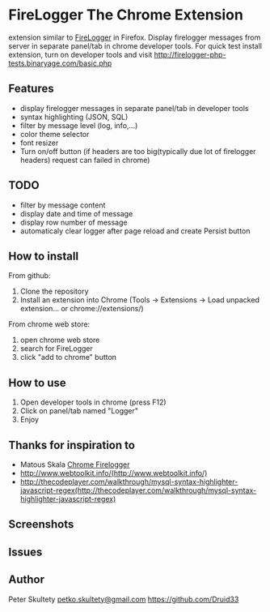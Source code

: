 
FireLogger The Chrome Extension
===============================

extension similar to [FireLogger](http://firelogger.binaryage.com/) in Firefox. Display firelogger messages from server in separate panel/tab in chrome developer tools.
For quick test install extension, turn on developer tools and visit http://firelogger-php-tests.binaryage.com/basic.php

Features
---------
- display firelogger messages in separate panel/tab in developer tools
- syntax highlighting (JSON, SQL)
- filter by message level (log, info,...)
- color theme selector
- font resizer
- Turn on/off button (if headers are too big(typically due lot of firelogger headers) request can failed in chrome)

TODO
-----
- filter by message content
- display date and time of message
- display row number of message
- automaticaly clear logger after page reload and create Persist button

How to install
--------------

From github:

1. Clone the repository
2. Install an extension into Chrome (Tools -> Extensions -> Load unpacked extension... or chrome://extensions/)

From chrome web store:

1. open chrome web store
2. search for FireLogger
3. click "add to chrome" button


How to use
----------

1. Open developer tools in chrome (press F12)
2. Click on panel/tab named "Logger"
3. Enjoy


Thanks for inspiration to
-------------------------
- Matous Skala [Chrome Firelogger](https://github.com/MattSkala/chrome-firelogger)
- http://www.webtoolkit.info/(http://www.webtoolkit.info/)
- http://thecodeplayer.com/walkthrough/mysql-syntax-highlighter-javascript-regex(http://thecodeplayer.com/walkthrough/mysql-syntax-highlighter-javascript-regex)


Screenshots
----------


Issues
------

Author
------
Peter Skultety
petko.skultety@gmail.com
https://github.com/Druid33
